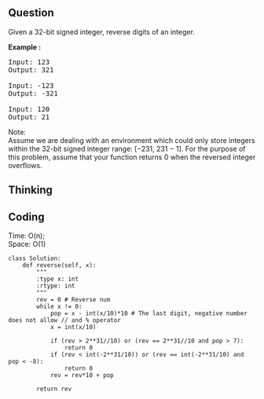 ## Question
Given a 32-bit signed integer, reverse digits of an integer.

**Example :**   
<pre>
Input: 123
Output: 321

Input: -123
Output: -321

Input: 120
Output: 21
</pre>

Note:<br>
Assume we are dealing with an environment which could only store integers within the 32-bit signed integer range: [−231,  231 − 1]. For the purpose of this problem, assume that your function returns 0 when the reversed integer overflows.

## Thinking


## Coding
Time: O(n);<br>
Space: O(1)
```python3
class Solution:
    def reverse(self, x):
        """
        :type x: int
        :rtype: int
        """
        rev = 0 # Reverse num
        while x != 0:
            pop = x - int(x/10)*10 # The last digit, negative number does not allow // and % operator
            x = int(x/10)

            if (rev > 2**31//10) or (rev == 2**31//10 and pop > 7):
                return 0
            if (rev < int(-2**31/10)) or (rev == int(-2**31/10) and pop < -8):
                return 0
            rev = rev*10 + pop
            
        return rev
```

